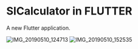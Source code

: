 # SICalculator in FLUTTER

A new Flutter application.

![IMG_20190510_124713](https://user-images.githubusercontent.com/49603163/57509559-264a5a00-7322-11e9-954c-60c0ad5efcd4.jpg)
![IMG_20190510_152535](https://user-images.githubusercontent.com/49603163/57519152-48e76d80-7338-11e9-9e90-bfe76a3cf0b8.jpg)
